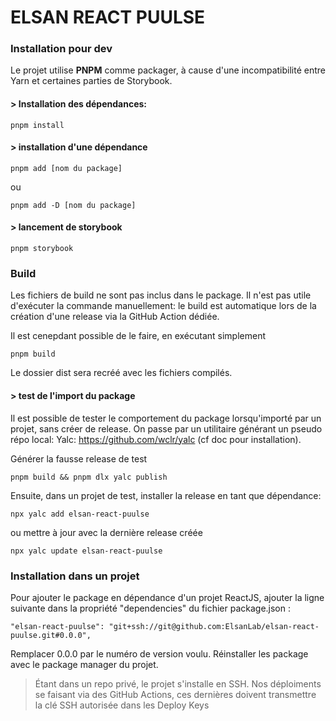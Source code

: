 # ELSAN REACT PUULSE

### Installation pour dev
Le projet utilise **PNPM** comme packager, à cause d'une incompatibilité entre Yarn et certaines parties de Storybook.

#### > Installation des dépendances:

```
pnpm install
```

#### > installation d'une dépendance

```
pnpm add [nom du package]
```
ou
```
pnpm add -D [nom du package]
```

#### > lancement de storybook

```
pnpm storybook
```

### Build

Les fichiers de build ne sont pas inclus dans le package.
Il n'est pas utile d'exécuter la commande manuellement: le build est automatique lors de la création d'une release via la GitHub Action dédiée.

Il est cenepdant possible de le faire, en exécutant simplement
```
pnpm build
```
Le dossier dist sera recréé avec les fichiers compilés.

#### > test de l'import du package

Il est possible de tester le comportement du package lorsqu'importé par un projet, sans créer de release.
On passe par un utilitaire générant un pseudo répo local: Yalc: https://github.com/wclr/yalc (cf doc pour installation).

Générer la fausse release de test
```
pnpm build && pnpm dlx yalc publish
```

Ensuite, dans un projet de test, installer la release en tant que dépendance:
```
npx yalc add elsan-react-puulse
```
ou mettre à jour avec la dernière release créée
```
npx yalc update elsan-react-puulse
```

### Installation dans un projet
Pour ajouter le package en dépendance d'un projet ReactJS, ajouter la ligne suivante dans la propriété "dependencies" du fichier package.json :

    "elsan-react-puulse": "git+ssh://git@github.com:ElsanLab/elsan-react-puulse.git#0.0.0",

Remplacer 0.0.0 par le numéro de version voulu.
Réinstaller les package avec le package manager du projet.

> Étant dans un repo privé, le projet s'installe en SSH.
> Nos déploiments se faisant via des GitHub Actions, ces dernières doivent transmettre la clé SSH autorisée dans les Deploy Keys